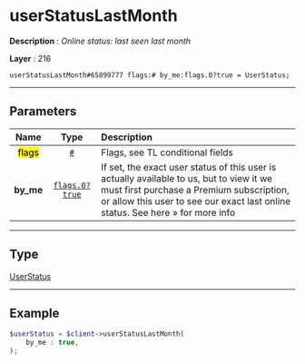 # userStatusLastMonth

**Description** : *Online status: last seen last month*

**Layer** : 216

```tl
userStatusLastMonth#65899777 flags:# by_me:flags.0?true = UserStatus;
```

---

## Parameters

| Name | Type | Description |
| :---: | :---: | :--- |
| <mark>flags</mark> | [`#`](type/#) | Flags, see TL conditional fields |
| **by_me** | [`flags.0?true`](type/true) | If set, the exact user status of this user is actually available to us, but to view it we must first purchase a Premium subscription, or allow this user to see our exact last online status. See here » for more info |

---

## Type

[UserStatus](type/UserStatus)

---

## Example

```php
$userStatus = $client->userStatusLastMonth(
	by_me : true,
);
```